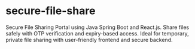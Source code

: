# secure-file-share
Secure File Sharing Portal using Java Spring Boot and React.js. Share files safely with OTP verification and expiry-based access. Ideal for temporary, private file sharing with user-friendly frontend and secure backend.

